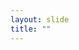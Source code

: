```yaml
---
layout: slide
title: ""
---
```


<section data-background-image="assets/images/Slide22.png" data-background-size="70%" data-background-position="center"></section>
